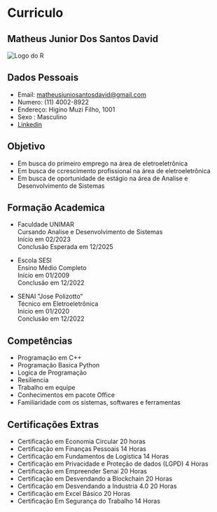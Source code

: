 # Curriculo 
## Matheus Junior Dos Santos David 
![Logo do R](http://developer.r-project.org/Logo/Rlogo-5.png)
## Dados Pessoais 
- Email: matheusjuniosantosdavid@gmail.com
- Numero: (11) 4002-8922
- Endereço: Higino Muzi Filho, 1001
- Sexo : Masculino 
- [Linkedin](https://www.linkedin.com/in/matheus-junior-dos-santos-david-426250268)

 ## Objetivo 
- Em busca do primeiro emprego na área de eletroeletrônica <br/>
- Em busca de ccrescimento profissional na área de eletroeletrônica <br/>
- Em busca de oportunidade de estágio na área de Analise e Desenvolvimento de Sistemas <br/>

## Formação Academica 
- Faculdade UNIMAR 
   <br /> Cursando Analise e Desenvolvimento de Sistemas <br /> Início em 02/2023<br /> 
   Conclusão Esperada em 12/2025<br />

- Escola SESI 
<br />Ensino Médio Completo<br />
Início em 01/2009<br />
Conclusão em 12/2022<br />

- SENAI "Jose Polizotto" 
<br />Técnico em Eletroeletrônica<br />
Início em 01/2020<br />
Conclusão em 12/2022<br />

## Competências

- Programação em C++
- Programação Basica Python 
- Logica de Programação 
- Resiliencia 
- Trabalho em equipe 
- Conhecimentos em pacote Office 
- Familiaridade com os sistemas, softwares e ferramentas

## Certificações Extras
- Certificação em Economia Circular 20 horas<br/>
- Certificação em Finanças Pessoais 14 Horas <br/>
- Certificação em Fundamentos de Logística 14 Horas <br/>
- Certificação em Privacidade e Proteção de dados (LGPD) 4 Horas <br/>
- Certificação em Empreender Senai 20 Horas <br/>
- Certificação em Desvendando a Blockchain 20 Horas <br/>
- Certificação em Desvendando a Industria 4.0 20 Horas <br/>
- Certificação em Excel Básico 20 Horas <br/>
- Certificação Em Segurança do Trabalho 14 Horas <br/>
